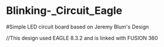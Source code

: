 # Blinking-_Circuit_Eagle
#Simple LED circuit board based on Jeremy Blum's Design

//This design used EAGLE 8.3.2 and is linked with FUSION 360
